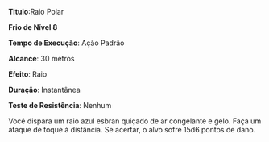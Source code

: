 **Titulo**:Raio Polar

**Frio de Nível 8**

**Tempo de Execução**: Ação Padrão

**Alcance**: 30 metros

**Efeito**: Raio

**Duração**: Instantânea

**Teste de Resistência**: Nenhum

Você dispara um raio azul esbran quiçado de ar congelante e gelo. Faça um ataque de toque à distância. Se acertar, o alvo sofre 15d6 pontos de dano.